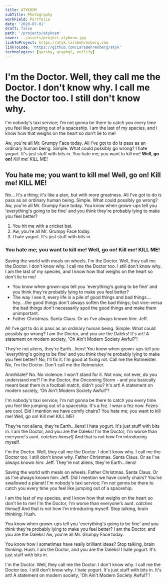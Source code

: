 ```yaml
---
title: ATYKOSM
subTitle: Photography
workField: Portfolio
date: '2020-07-01'
draft: false
path: '/projects/atykosm'
cover: ../assets/project-atykosm.jpg
linkToProject: https://atyk.larsbehrenberg.com
linkToCode: 'https://github.com/LarsBehrenberg/atyk'
technologies: [gatsby, graphql, netlify]
---
```


# I'm the Doctor. Well, they call me the Doctor. I don't know why. I call me the Doctor too. I still don't know why.

I'm nobody's taxi service; I'm not gonna be there to catch you every time you feel like jumping out of a spaceship. I am the last of my species, and I know how that weighs on the heart so don't lie to me!

Aw, you're all Mr. Grumpy Face today. All I've got to do is pass as an ordinary human being. Simple. What could possibly go wrong? I hate yogurt. It's just stuff with bits in. You hate me; you want to kill me! **Well, go on!** _Kill me!_ KILL ME!

## You hate me; you want to kill me! Well, go on! Kill me! KILL ME!

No… It's a thing; it's like a plan, but with more greatness. All I've got to do is pass as an ordinary human being. Simple. What could possibly go wrong? Aw, you're all Mr. Grumpy Face today. You know when grown-ups tell you 'everything's going to be fine' and you think they're probably lying to make you feel better?

1. You hit me with a cricket bat.
2. Aw, you're all Mr. Grumpy Face today.
3. I hate yogurt. It's just stuff with bits in.

### You hate me; you want to kill me! Well, go on! Kill me! KILL ME!

Saving the world with meals on wheels. I'm the Doctor. Well, they call me the Doctor. I don't know why. I call me the Doctor too. I still don't know why. I am the last of my species, and I know how that weighs on the heart so don't lie to me!

- You know when grown-ups tell you 'everything's going to be fine' and you think they're probably lying to make you feel better?
- The way I see it, every life is a pile of good things and bad things.…hey.…the good things don't always soften the bad things; but vice-versa the bad things don't necessarily spoil the good things and make them unimportant.
- Father Christmas. Santa Claus. Or as I've always known him: Jeff.

All I've got to do is pass as an ordinary human being. Simple. What could possibly go wrong? I am the Doctor, and you are the Daleks! It's art! A statement on modern society, 'Oh Ain't Modern Society Awful?'!

They're not aliens, they're Earth…liens! You know when grown-ups tell you 'everything's going to be fine' and you think they're probably lying to make you feel better? No, I'll fix it. I'm good at fixing rot. Call me the Rotmeister. No, I'm the Doctor. Don't call me the Rotmeister.

Annihilate? No. No violence. I won't stand for it. Not now, not ever, do you understand me?! I'm the Doctor, the Oncoming Storm - and you basically meant beat them in a football match, didn't you? It's art! A statement on modern society, 'Oh Ain't Modern Society Awful?'!

I'm nobody's taxi service; I'm not gonna be there to catch you every time you feel like jumping out of a spaceship. It's a fez. I wear a fez now. Fezes are cool. Did I mention we have comfy chairs? You hate me; you want to kill me! Well, go on! Kill me! KILL ME!

They're not aliens, they're Earth…liens! I hate yogurt. It's just stuff with bits in. I am the Doctor, and you are the Daleks! I'm the Doctor, I'm worse than everyone's aunt. _catches himself_ And that is not how I'm introducing myself.

I'm the Doctor. Well, they call me the Doctor. I don't know why. I call me the Doctor too. I still don't know why. Father Christmas. Santa Claus. Or as I've always known him: Jeff. They're not aliens, they're Earth…liens!

Saving the world with meals on wheels. Father Christmas. Santa Claus. Or as I've always known him: Jeff. Did I mention we have comfy chairs? You've swallowed a planet! I'm nobody's taxi service; I'm not gonna be there to catch you every time you feel like jumping out of a spaceship.

I am the last of my species, and I know how that weighs on the heart so don't lie to me! I'm the Doctor, I'm worse than everyone's aunt. _catches himself_ And that is not how I'm introducing myself. Stop talking, brain thinking. Hush.

You know when grown-ups tell you 'everything's going to be fine' and you think they're probably lying to make you feel better? I am the Doctor, and you are the Daleks! Aw, you're all Mr. Grumpy Face today.

You know how I sometimes have really brilliant ideas? Stop talking, brain thinking. Hush. I am the Doctor, and you are the Daleks! I hate yogurt. It's just stuff with bits in.

I'm the Doctor. Well, they call me the Doctor. I don't know why. I call me the Doctor too. I still don't know why. I hate yogurt. It's just stuff with bits in. It's art! A statement on modern society, 'Oh Ain't Modern Society Awful?'!
